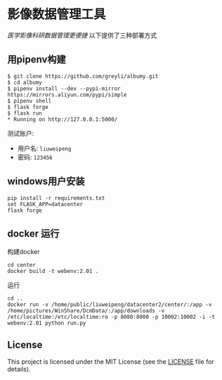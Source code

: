 # 影像数据管理工具

*医学影像科研数据管理更便捷*
以下提供了三种部署方式
## 用pipenv构建

```
$ git clone https://github.com/greyli/albumy.git
$ cd albumy
$ pipenv install --dev --pypi-mirror https://mirrors.aliyun.com/pypi/simple
$ pipenv shell
$ flask forge
$ flask run
* Running on http://127.0.0.1:5000/
```
测试账户:
* 用户名: `liuweipeng`
* 密码: `123456`

## windows用户安装

```
pip install -r requirements.txt
set FLASK_APP=datacenter
flask forge
```

## docker 运行
构建docker
```angular2html
cd center
docker build -t webenv:2.01 .
```
运行
```
cd ..
docker run -v /home/public/liuweipeng/datacenter2/center/:/app -v /home/pictures/WinShare/DcmData/:/app/downloads -v /etc/localtime:/etc/localtime:ro -p 8080:8000 -p 10002:10002 -i -t webenv:2.01 python run.py
```


## License

This project is licensed under the MIT License (see the
[LICENSE](LICENSE) file for details).
